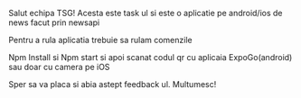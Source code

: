 Salut echipa TSG!
Acesta este task ul si este o aplicatie pe android/ios de news facut prin newsapi

Pentru a rula aplicatia trebuie sa rulam comenzile

Npm Install si Npm start si apoi scanat codul qr cu aplicaia ExpoGo(android) sau doar cu camera pe iOS

Sper sa va placa si abia astept feedback ul. Multumesc!